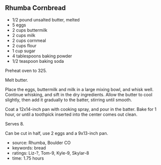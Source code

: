 Rhumba Cornbread
----------------

- 1/2 pound unsalted butter, melted
- 5 eggs
- 2 cups buttermilk
- 2 cups milk
- 2 cups cornmeal
- 2 cups flour
- 1 cup sugar
- 4 tablespoons baking powder
- 1/2 teaspoon baking soda

Preheat oven to 325.

Melt butter.

Place the eggs, buttermilk and milk in a large mixing bowl, and whisk
well. Continue whisking, and sift in the dry ingredients.  Allow the
butter to cool slightly, then add it gradually to the batter, stirring
until smooth.

Coat a 12x14-inch pan with cooking spray, and pour in the batter. Bake
for 1 hour, or until a toothpick inserted into the center comes out
clean.

Serves 8.

Can be cut in half, use 2 eggs and a 9x13-inch pan.

- source: Rhumba, Boulder CO
- keywords: bread
- ratings: Liz-?, Tom-9, Kyle-9, Skylar-8
- time: 1.75 hours
